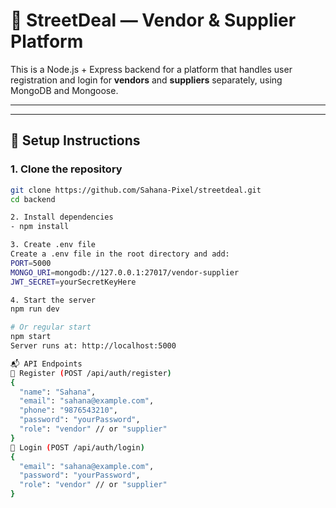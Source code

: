# 🛒 StreetDeal — Vendor & Supplier Platform

This is a Node.js + Express backend for a platform that handles user registration and login for **vendors** and **suppliers** separately, using MongoDB and Mongoose.

---


---

## 🚀 Setup Instructions

### 1. Clone the repository

```bash
git clone https://github.com/Sahana-Pixel/streetdeal.git
cd backend

2. Install dependencies
- npm install

3. Create .env file
Create a .env file in the root directory and add:
PORT=5000
MONGO_URI=mongodb://127.0.0.1:27017/vendor-supplier
JWT_SECRET=yourSecretKeyHere

4. Start the server
npm run dev

# Or regular start
npm start
Server runs at: http://localhost:5000

📬 API Endpoints
🔐 Register (POST /api/auth/register)
{
  "name": "Sahana",
  "email": "sahana@example.com",
  "phone": "9876543210",
  "password": "yourPassword",
  "role": "vendor" // or "supplier"
}
🔑 Login (POST /api/auth/login)
{
  "email": "sahana@example.com",
  "password": "yourPassword",
  "role": "vendor" // or "supplier"
}
